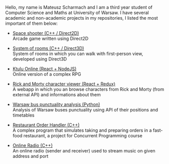 Hello, my name is Mateusz Scharmach and I am a third year student of Computer Science and Maths at University of Warsaw. I have several academic and non-academic projects in my repositories, I listed the most important of them below:

- [Space shooter (C++ / Direct2D)](https://github.com/Scharmi/University-Projects/tree/master/Graphics%20in%20Windows/space-shooter)\
  Arcade game written using Direct2D

- [System of rooms (C++ / Direct3D)](https://github.com/Scharmi/University-Projects/tree/master/Graphics%20in%20Windows/jnp3-direct3d)\
  System of rooms in which you can walk with first-person view, developed using Direct3D

- [Ktulu Online (React + NodeJS)](https://github.com/Scharmi/ktuluOnline)\
  Online version of a complex RPG

- [Rick and Morty character viewer (React + Redux)](https://github.com/Scharmi/rick-and-morty)\
  A webapp in which you an browse characters from Rick and Morty (from external API) and informations about them
  
- [Warsaw bus punctuality analysis (Python)](https://github.com/Scharmi/python-buses)\
  Analysis of Warsaw buses punctuality using API of their positions and timetables
  
- [Restaurant Order Handler (C++)](https://github.com/Scharmi/University-Projects/tree/master/PW%20(Concurrent%20Programming)/Cyrk)\
  A complex program that simulates taking and preparing orders in a fast-food restaurant, a project for Concurrent Programming course

- [Online Radio (C++)](https://github.com/Scharmi/University-Projects/tree/master/SiK%20(Computer%20Networks)/Online%20Radio)\
  An online radio (sender and receiver) used to stream music on given address and port
  
